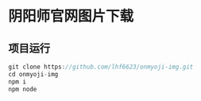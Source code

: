 # 阴阳师官网图片下载
## 项目运行
```javascript
git clone https://github.com/lhf6623/onmyoji-img.git
cd onmyoji-img
npm i
npm node
```
